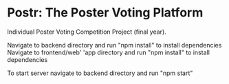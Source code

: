 # Postr: The Poster Voting Platform

Individual Poster Voting Competition Project (final year).

Navigate to backend directory and run "npm install" to install dependencies
Navigate to frontend/web' 'app directory and run "npm install" to install dependencies

To start server navigate to backend directory and run "npm start"
